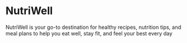 # NutriWell
NutriWell is your go-to destination for healthy recipes, nutrition tips, and meal plans to help you eat well, stay fit, and feel your best every day
